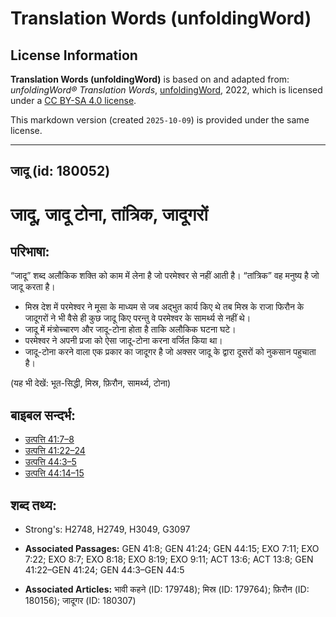 # Translation Words (unfoldingWord)

## License Information

**Translation Words (unfoldingWord)** is based on and adapted from: _unfoldingWord® Translation Words_, [unfoldingWord](https://unfoldingword.org/utw), 2022, which is licensed under a [CC BY-SA 4.0 license](https://creativecommons.org/licenses/by-sa/4.0/legalcode.en).

This markdown version (created `2025-10-09`) is provided under the same license.



--------------------------------

## जादू (id: 180052)

जादू, जादू टोना, तांत्रिक, जादूगरों
===================================

परिभाषा:
--------

“जादू” शब्द अलौकिक शक्ति को काम में लेना है जो परमेश्वर से नहीं आती है। “तांत्रिक” वह मनुष्य है जो जादू करता है।

* मिस्र देश में परमेश्वर ने मूसा के माध्यम से जब अद्भुत कार्य किए थे तब मिस्र के राजा फिरौन के जादूगरों ने भी वैसे ही कुछ जादू किए परन्तु वे परमेश्वर के सामर्थ्य से नहीं थे।
* जादू में मंत्रोच्चारण और जादू\-टोना होता है ताकि अलौकिक घटना घटे।
* परमेश्वर ने अपनी प्रजा को ऐसा जादू\-टोना करना वर्जित किया था।
* जादू\-टोना करने वाला एक प्रकार का जादूगर है जो अक्सर जादू के द्वारा दूसरों को नुकसान पहुचाता है।

(यह भी देखें: भूत\-सिद्धी, मिस्र, फ़िरौन, सामर्थ्य, टोना)

बाइबल सन्दर्भ:
--------------

* [उत्पत्ति 41:7–8](https://ref.ly/Gen41:7-Gen41:8)
* [उत्पत्ति 41:22–24](https://ref.ly/Gen41:22-Gen41:24)
* [उत्पत्ति 44:3–5](https://ref.ly/Gen44:3-Gen44:5)
* [उत्पत्ति 44:14–15](https://ref.ly/Gen44:14-Gen44:15)

शब्द तथ्य:
----------

* Strong's: H2748, H2749, H3049, G3097

* **Associated Passages:** GEN 41:8; GEN 41:24; GEN 44:15; EXO 7:11; EXO 7:22; EXO 8:7; EXO 8:18; EXO 8:19; EXO 9:11; ACT 13:6; ACT 13:8; GEN 41:22–GEN 41:24; GEN 44:3–GEN 44:5
* **Associated Articles:** भावी कहने (ID: 179748); मिस्र (ID: 179764); फ़िरौन (ID: 180156); जादूगर (ID: 180307)

